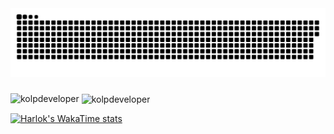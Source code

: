 
 <img width="600" src="assets/github-snake.svg" alt="snake"/>
</p>


<h3>   </h3>

<p align="left"> <img src="https://komarev.com/ghpvc/?username=kolpdeveloper&label=Profile%20views&color=0e75b6&style=flat" alt="kolpdeveloper" />
<img align="center" src="https://github-readme-stats.vercel.app/api?username=kolpdeveloper&show_icons=true&locale=en&theme=onedark" alt="kolpdeveloper" />
</p>
 
<p> </p>

<p>

  
</p>

<p>

                          
 
</p>

[![Harlok's WakaTime stats](https://github-readme-stats.vercel.app/api/wakatime?username=kolp&show_icons=true&theme=tokyonight&count_private=true&layout=compact)](https://github.com/anuraghazra/github-readme-stats)
